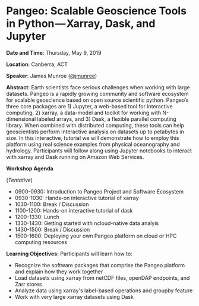 # Pangeo: Scalable Geoscience Tools in Python — Xarray, Dask, and Jupyter

**Date and Time**:
Thursday, May 9, 2019

**Location**: Canberra, ACT

**Speaker**: James Munroe ([@jmunroe](https://github.com/jmunroe))

**Abstract**: Earth scientists face serious challenges when working with large datasets. Pangeo is a rapidly growing community and software ecosystem for scalable geoscience based on open source scientific python. Pangeo’s three core packages are 1) Jupyter, a web-based tool for interactive computing, 2) xarray, a data-model and toolkit for working with N-dimensional labeled arrays, and 3) Dask, a flexible parallel computing library. When combined with distributed computing, these tools can help geoscientists perform interactive analysis on datasets up to petabytes in size. In this interactive, tutorial we will demonstrate how to employ this platform using real science examples from physical oceanography and hydrology. Participants will follow along using Jupyter notebooks to interact with xarray and Dask running on Amazon Web Services. 

**Workshop Agenda**  

(*Tentative*)

* 0900-0930: Introduction to Pangeo Project and Software Ecosystem
* 0930-1030: Hands-on interactive tutorial of xarray
* 1030-1100: Break / Discussion
* 1100-1200: Hands-on interactive tutorial of dask 
* 1200-1330: Lunch
* 1330-1430: Getting started with ncloud-native data analyis
* 1430-1500: Break / Discussion
* 1500-1600: Deploying your own Pangeo platform on cloud or HPC computing resources

**Learning Objectives:**
Participants will learn how to:
- Recognize the software packages that comprise the Pangeo platform and explain how they work together
- Load datasets using xarray from netCDF files, openDAP endpoints, and Zarr stores
- Analyze data using xarray's label-based operations and groupby feature
- Work with very large xarray datasets using Dask

<!--
**Additional Details**
- https://agu.confex.com/agu/fm18/meetingapp.cgi/Session/52170
- https://medium.com/pangeo/pangeo-agu-workshop-d9565667ad48
-->

